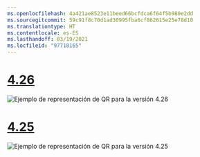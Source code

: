 ```yaml
---
ms.openlocfilehash: 4a421ae8523e11beed66bcfdca6f64f5b980e2dd
ms.sourcegitcommit: 59c91f8c70d1ad30995fba6cf862615e25e78d10
ms.translationtype: HT
ms.contentlocale: es-ES
ms.lasthandoff: 03/19/2021
ms.locfileid: "97718165"
---
```

# <a name="426"></a>[4.26](#tab/426)

![Ejemplo de representación de QR para la versión 4.26](../images/qr-codes-img-02.png)

# <a name="425"></a>[4.25](#tab/425)

![Ejemplo de representación de QR para la versión 4.25](../images/unreal-qr-render.PNG)

